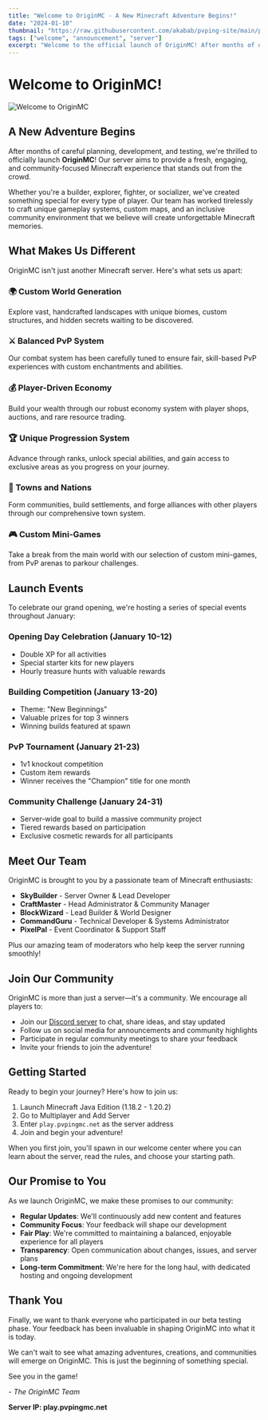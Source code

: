 ```yaml
---
title: "Welcome to OriginMC - A New Minecraft Adventure Begins!"
date: "2024-01-10"
thumbnail: "https://raw.githubusercontent.com/akabab/pvping-site/main/public/images/welcome-post.jpg"
tags: ["welcome", "announcement", "server"]
excerpt: "Welcome to the official launch of OriginMC! After months of development, we're excited to open our doors and welcome you to a unique Minecraft multiplayer experience."
---
```


# Welcome to OriginMC!

![Welcome to OriginMC](https://raw.githubusercontent.com/akabab/pvping-site/main/public/images/welcome-post.jpg)

## A New Adventure Begins

After months of careful planning, development, and testing, we're thrilled to officially launch **OriginMC**! Our server aims to provide a fresh, engaging, and community-focused Minecraft experience that stands out from the crowd.

Whether you're a builder, explorer, fighter, or socializer, we've created something special for every type of player. Our team has worked tirelessly to craft unique gameplay systems, custom maps, and an inclusive community environment that we believe will create unforgettable Minecraft memories.

## What Makes Us Different

OriginMC isn't just another Minecraft server. Here's what sets us apart:

### 🌍 Custom World Generation
Explore vast, handcrafted landscapes with unique biomes, custom structures, and hidden secrets waiting to be discovered.

### ⚔️ Balanced PvP System
Our combat system has been carefully tuned to ensure fair, skill-based PvP experiences with custom enchantments and abilities.

### 💰 Player-Driven Economy
Build your wealth through our robust economy system with player shops, auctions, and rare resource trading.

### 🏆 Unique Progression System
Advance through ranks, unlock special abilities, and gain access to exclusive areas as you progress on your journey.

### 🏰 Towns and Nations
Form communities, build settlements, and forge alliances with other players through our comprehensive town system.

### 🎮 Custom Mini-Games
Take a break from the main world with our selection of custom mini-games, from PvP arenas to parkour challenges.

## Launch Events

To celebrate our grand opening, we're hosting a series of special events throughout January:

### Opening Day Celebration (January 10-12)
- Double XP for all activities
- Special starter kits for new players
- Hourly treasure hunts with valuable rewards

### Building Competition (January 13-20)
- Theme: "New Beginnings"
- Valuable prizes for top 3 winners
- Winning builds featured at spawn

### PvP Tournament (January 21-23)
- 1v1 knockout competition
- Custom item rewards
- Winner receives the "Champion" title for one month

### Community Challenge (January 24-31)
- Server-wide goal to build a massive community project
- Tiered rewards based on participation
- Exclusive cosmetic rewards for all participants

## Meet Our Team

OriginMC is brought to you by a passionate team of Minecraft enthusiasts:

- **SkyBuilder** - Server Owner & Lead Developer
- **CraftMaster** - Head Administrator & Community Manager
- **BlockWizard** - Lead Builder & World Designer
- **CommandGuru** - Technical Developer & Systems Administrator
- **PixelPal** - Event Coordinator & Support Staff

Plus our amazing team of moderators who help keep the server running smoothly!

## Join Our Community

OriginMC is more than just a server—it's a community. We encourage all players to:

- Join our [Discord server](https://discord.gg/pvpingmc) to chat, share ideas, and stay updated
- Follow us on social media for announcements and community highlights
- Participate in regular community meetings to share your feedback
- Invite your friends to join the adventure!

## Getting Started

Ready to begin your journey? Here's how to join us:

1. Launch Minecraft Java Edition (1.18.2 - 1.20.2)
2. Go to Multiplayer and Add Server
3. Enter `play.pvpingmc.net` as the server address
4. Join and begin your adventure!

When you first join, you'll spawn in our welcome center where you can learn about the server, read the rules, and choose your starting path.

## Our Promise to You

As we launch OriginMC, we make these promises to our community:

- **Regular Updates**: We'll continuously add new content and features
- **Community Focus**: Your feedback will shape our development
- **Fair Play**: We're committed to maintaining a balanced, enjoyable experience for all players
- **Transparency**: Open communication about changes, issues, and server plans
- **Long-term Commitment**: We're here for the long haul, with dedicated hosting and ongoing development

## Thank You

Finally, we want to thank everyone who participated in our beta testing phase. Your feedback has been invaluable in shaping OriginMC into what it is today.

We can't wait to see what amazing adventures, creations, and communities will emerge on OriginMC. This is just the beginning of something special.

See you in the game!

*- The OriginMC Team*

**Server IP: play.pvpingmc.net** 